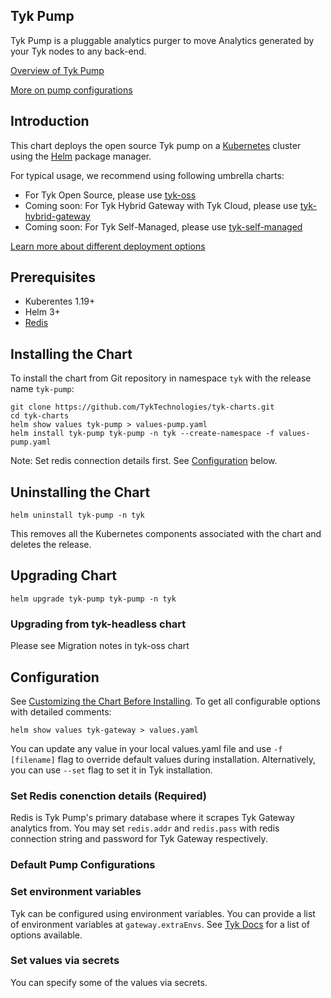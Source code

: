 ## Tyk Pump
Tyk Pump is a pluggable analytics purger to move Analytics generated by your Tyk nodes to any back-end.

[Overview of Tyk Pump](https://tyk.io/docs/tyk-pump/)

[More on pump configurations](https://github.com/TykTechnologies/tyk-pump/blob/master/README.md#pumps--back-ends-supported)

## Introduction
This chart deploys the open source Tyk pump on a [Kubernetes](https://kubernetes.io/) cluster using the [Helm](https://helm.sh/) package manager.

For typical usage, we recommend using following umbrella charts:
* For Tyk Open Source, please use [tyk-oss](https://github.com/TykTechnologies/tyk-charts/tree/main/tyk-oss)
* Coming soon: For Tyk Hybrid Gateway with Tyk Cloud, please use [tyk-hybrid-gateway](https://github.com/TykTechnologies/tyk-charts/tree/main/)
* Coming soon: For Tyk Self-Managed, please use [tyk-self-managed](https://github.com/TykTechnologies/tyk-charts/tree/main/)

[Learn more about different deployment options](https://tyk.io/docs/apim/)

## Prerequisites
* Kuberentes 1.19+
* Helm 3+
* [Redis](https://tyk.io/docs/planning-for-production/redis/)

## Installing the Chart
<!--
To install the chart from the Helm repository in namespace `tyk` with the release name `tyk-pump`:
    helm repo add tyk-helm https://helm.tyk.io/public/helm/charts/
    helm show values tyk-helm/tyk-pump > values-pump.yaml
    helm install tyk-pump tyk-helm/tyk-pump -n tyk --create-namespace -f values-pump.yaml
-->

<!-- To be removed after the chart is published -->
To install the chart from Git repository in namespace `tyk` with the release name `tyk-pump`:

    git clone https://github.com/TykTechnologies/tyk-charts.git
    cd tyk-charts
    helm show values tyk-pump > values-pump.yaml
    helm install tyk-pump tyk-pump -n tyk --create-namespace -f values-pump.yaml

Note: Set redis connection details first. See [Configuration](#configuration) below.

## Uninstalling the Chart

    helm uninstall tyk-pump -n tyk

This removes all the Kubernetes components associated with the chart and deletes the release.

## Upgrading Chart

    helm upgrade tyk-pump tyk-pump -n tyk

### Upgrading from tyk-headless chart
Please see Migration notes in tyk-oss chart

## Configuration
See [Customizing the Chart Before Installing](https://helm.sh/docs/intro/using_helm/#customizing-the-chart-before-installing). To get all configurable options with detailed comments:

    helm show values tyk-gateway > values.yaml
    
You can update any value in your local values.yaml file and use `-f [filename]` flag to override default values during installation. Alternatively, you can use `--set` flag to set it in Tyk installation.

### Set Redis conenction details (Required)
Redis is Tyk Pump's primary database where it scrapes Tyk Gateway analytics from. You may set `redis.addr` and `redis.pass` with redis connection string and password for Tyk Gateway respectively.

### Default Pump Configurations


### Set environment variables

Tyk can be configured using environment variables. You can provide a list of environment variables at `gateway.extraEnvs`. See [Tyk Docs](https://tyk.io/docs/tyk-oss-gateway/configuration/) for a list of options available.

### Set values via secrets

You can specify some of the values via secrets.
